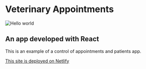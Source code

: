 
# Veterinary Appointments

<img src="https://raw.githubusercontent.com/sagar-viradiya/sagar-viradiya/master/resources/banner.png" alt="Hello world">

## An app developed with React
This is an example of a control of appointments and patients app.


<a href="" target="_blank">This site is deployed on Netlify</a>


